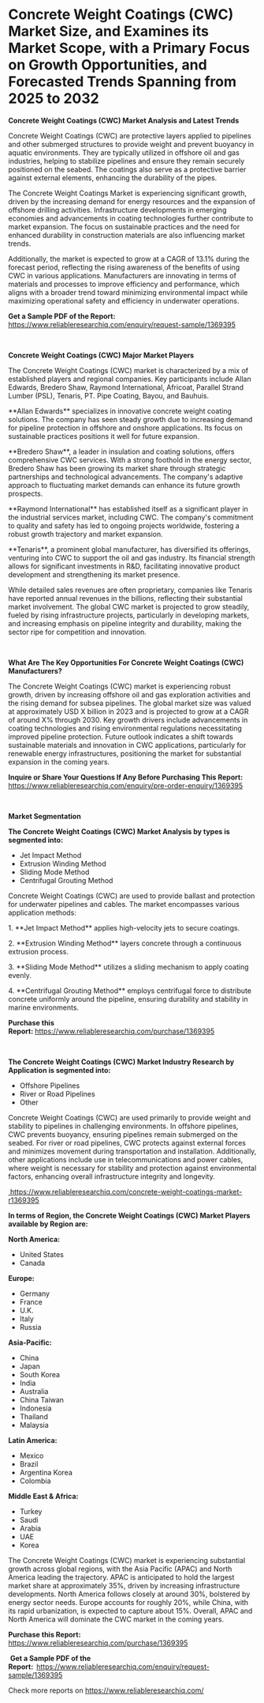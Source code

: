 <p><h1>Concrete Weight Coatings (CWC) Market Size, and Examines its Market Scope, with a Primary Focus on Growth Opportunities, and Forecasted Trends Spanning from 2025 to 2032</h1></p><p><strong>Concrete Weight Coatings (CWC) Market Analysis and Latest Trends</strong></p>
<p><p>Concrete Weight Coatings (CWC) are protective layers applied to pipelines and other submerged structures to provide weight and prevent buoyancy in aquatic environments. They are typically utilized in offshore oil and gas industries, helping to stabilize pipelines and ensure they remain securely positioned on the seabed. The coatings also serve as a protective barrier against external elements, enhancing the durability of the pipes.</p><p>The Concrete Weight Coatings Market is experiencing significant growth, driven by the increasing demand for energy resources and the expansion of offshore drilling activities. Infrastructure developments in emerging economies and advancements in coating technologies further contribute to market expansion. The focus on sustainable practices and the need for enhanced durability in construction materials are also influencing market trends.</p><p>Additionally, the market is expected to grow at a CAGR of 13.1% during the forecast period, reflecting the rising awareness of the benefits of using CWC in various applications. Manufacturers are innovating in terms of materials and processes to improve efficiency and performance, which aligns with a broader trend toward minimizing environmental impact while maximizing operational safety and efficiency in underwater operations.</p></p>
<p><strong>Get a Sample PDF of the Report:&nbsp;</strong> <a href="https://www.reliableresearchiq.com/enquiry/request-sample/1369395?utm_campaign=3053&utm_medium=2&utm_source=Github&utm_content=ia&utm_term=22032025&utm_id=concrete-weight-coatings-cwc">https://www.reliableresearchiq.com/enquiry/request-sample/1369395</a></p>
<p>&nbsp;</p>
<p><strong>Concrete Weight Coatings (CWC) Major Market Players</strong></p>
<p><p>The Concrete Weight Coatings (CWC) market is characterized by a mix of established players and regional companies. Key participants include Allan Edwards, Bredero Shaw, Raymond International, Africoat, Parallel Strand Lumber (PSL), Tenaris, PT. Pipe Coating, Bayou, and Bauhuis.</p><p>**Allan Edwards** specializes in innovative concrete weight coating solutions. The company has seen steady growth due to increasing demand for pipeline protection in offshore and onshore applications. Its focus on sustainable practices positions it well for future expansion.</p><p>**Bredero Shaw**, a leader in insulation and coating solutions, offers comprehensive CWC services. With a strong foothold in the energy sector, Bredero Shaw has been growing its market share through strategic partnerships and technological advancements. The company's adaptive approach to fluctuating market demands can enhance its future growth prospects.</p><p>**Raymond International** has established itself as a significant player in the industrial services market, including CWC. The company's commitment to quality and safety has led to ongoing projects worldwide, fostering a robust growth trajectory and market expansion.</p><p>**Tenaris**, a prominent global manufacturer, has diversified its offerings, venturing into CWC to support the oil and gas industry. Its financial strength allows for significant investments in R&D, facilitating innovative product development and strengthening its market presence.</p><p>While detailed sales revenues are often proprietary, companies like Tenaris have reported annual revenues in the billions, reflecting their substantial market involvement. The global CWC market is projected to grow steadily, fueled by rising infrastructure projects, particularly in developing markets, and increasing emphasis on pipeline integrity and durability, making the sector ripe for competition and innovation.</p></p>
<p>&nbsp;</p>
<p><strong>What Are The Key Opportunities For Concrete Weight Coatings (CWC) Manufacturers?</strong></p>
<p><p>The Concrete Weight Coatings (CWC) market is experiencing robust growth, driven by increasing offshore oil and gas exploration activities and the rising demand for subsea pipelines. The global market size was valued at approximately USD X billion in 2023 and is projected to grow at a CAGR of around X% through 2030. Key growth drivers include advancements in coating technologies and rising environmental regulations necessitating improved pipeline protection. Future outlook indicates a shift towards sustainable materials and innovation in CWC applications, particularly for renewable energy infrastructures, positioning the market for substantial expansion in the coming years.</p></p>
<p><strong>Inquire or Share Your Questions If Any Before Purchasing This Report:</strong> <a href="https://www.reliableresearchiq.com/enquiry/pre-order-enquiry/1369395?utm_campaign=3053&utm_medium=2&utm_source=Github&utm_content=ia&utm_term=22032025&utm_id=concrete-weight-coatings-cwc">https://www.reliableresearchiq.com/enquiry/pre-order-enquiry/1369395</a></p>
<p>&nbsp;</p>
<p><strong>Market Segmentation</strong></p>
<p><strong>The Concrete Weight Coatings (CWC) Market Analysis by types is segmented into:</strong></p>
<p><ul><li>Jet Impact Method</li><li>Extrusion Winding Method</li><li>Sliding Mode Method</li><li>Centrifugal Grouting Method</li></ul></p>
<p><p>Concrete Weight Coatings (CWC) are used to provide ballast and protection for underwater pipelines and cables. The market encompasses various application methods: </p><p>1. **Jet Impact Method** applies high-velocity jets to secure coatings.</p><p>2. **Extrusion Winding Method** layers concrete through a continuous extrusion process.</p><p>3. **Sliding Mode Method** utilizes a sliding mechanism to apply coating evenly.</p><p>4. **Centrifugal Grouting Method** employs centrifugal force to distribute concrete uniformly around the pipeline, ensuring durability and stability in marine environments.</p></p>
<p><strong>Purchase this Report:&nbsp;</strong><a href="https://www.reliableresearchiq.com/purchase/1369395?utm_campaign=3053&utm_medium=2&utm_source=Github&utm_content=ia&utm_term=22032025&utm_id=concrete-weight-coatings-cwc">https://www.reliableresearchiq.com/purchase/1369395</a></p>
<p>&nbsp;</p>
<p><strong>The Concrete Weight Coatings (CWC) Market Industry Research by Application is segmented into:</strong></p>
<p><ul><li>Offshore Pipelines</li><li>River or Road Pipelines</li><li>Other</li></ul></p>
<p><p>Concrete Weight Coatings (CWC) are used primarily to provide weight and stability to pipelines in challenging environments. In offshore pipelines, CWC prevents buoyancy, ensuring pipelines remain submerged on the seabed. For river or road pipelines, CWC protects against external forces and minimizes movement during transportation and installation. Additionally, other applications include use in telecommunications and power cables, where weight is necessary for stability and protection against environmental factors, enhancing overall infrastructure integrity and longevity.</p></p>
<p><a href="https://www.reliableresearchiq.com/concrete-weight-coatings-market-r1369395?utm_campaign=3053&utm_medium=2&utm_source=Github&utm_content=ia&utm_term=22032025&utm_id=concrete-weight-coatings-cwc">&nbsp;https://www.reliableresearchiq.com/concrete-weight-coatings-market-r1369395</a></p>
<p><strong>In terms of Region, the Concrete Weight Coatings (CWC) Market Players available by Region are:</strong></p>
<p>
    <p> <strong> North America: </strong>
        <ul>
            <li>United States</li>
            <li>Canada</li>
        </ul>
        </p> 
    <p> <strong> Europe: </strong>
        <ul>
            <li>Germany</li>
            <li>France</li>
            <li>U.K.</li>
            <li>Italy</li>
            <li>Russia</li>
        </ul>
        </p> 
    <p> <strong> Asia-Pacific: </strong>
        <ul>
            <li>China</li>
            <li>Japan</li>
            <li>South Korea</li>
            <li>India</li>
            <li>Australia</li>
            <li>China Taiwan</li>
            <li>Indonesia</li>
            <li>Thailand</li>
            <li>Malaysia</li>
        </ul>
        </p> 
    <p> <strong> Latin America: </strong>
        <ul>
            <li>Mexico</li>
            <li>Brazil</li>
            <li>Argentina Korea</li>
            <li>Colombia</li>
        </ul>
        </p> 
    <p> <strong> Middle East & Africa: </strong>
        <ul>
            <li>Turkey</li>
            <li>Saudi</li>
            <li>Arabia</li>
            <li>UAE</li>
            <li>Korea</li>
        </ul>
    </p>
    </p>
<p><p>The Concrete Weight Coatings (CWC) market is experiencing substantial growth across global regions, with the Asia Pacific (APAC) and North America leading the trajectory. APAC is anticipated to hold the largest market share at approximately 35%, driven by increasing infrastructure developments. North America follows closely at around 30%, bolstered by energy sector needs. Europe accounts for roughly 20%, while China, with its rapid urbanization, is expected to capture about 15%. Overall, APAC and North America will dominate the CWC market in the coming years.</p></p>
<p><strong>Purchase this Report: </strong><a href="https://www.reliableresearchiq.com/purchase/1369395?utm_campaign=3053&utm_medium=2&utm_source=Github&utm_content=ia&utm_term=22032025&utm_id=concrete-weight-coatings-cwc">https://www.reliableresearchiq.com/purchase/1369395</a></p>
<p>&nbsp;<strong>Get a Sample PDF of the Report:&nbsp;&nbsp;</strong><a href="https://www.reliableresearchiq.com/enquiry/request-sample/1369395?utm_campaign=3053&utm_medium=2&utm_source=Github&utm_content=ia&utm_term=22032025&utm_id=concrete-weight-coatings-cwc">https://www.reliableresearchiq.com/enquiry/request-sample/1369395</a></p>
<p><strong></strong></p>
<p>Check more reports on <a href="https://www.reliableresearchiq.com/?utm_campaign=3053&utm_medium=2&utm_source=Github&utm_content=ia&utm_term=22032025&utm_id=concrete-weight-coatings-cwc">https://www.reliableresearchiq.com/</a></p>